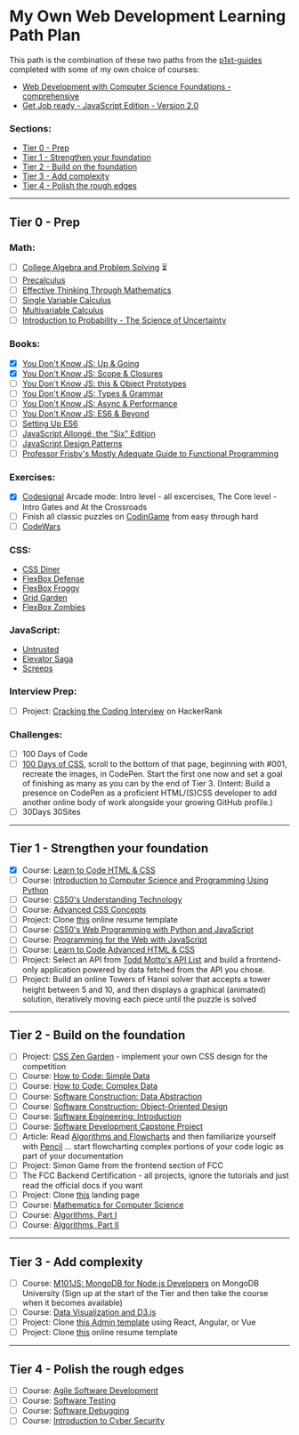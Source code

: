 # My Own Web Development Learning Path Plan

This path is the combination of these two paths from the [p1xt-guides](https://github.com/jpacsai/p1xt-guides) completed with some of my own choice of courses:
- [Web Development with Computer Science Foundations - comprehensive](https://github.com/jpacsai/p1xt-guides/blob/master/cs-wd.md)
- [Get Job ready - JavaScript Edition - Version 2.0](https://github.com/jpacsai/p1xt-guides/blob/master/job-ready-javascript-edition-2.0.md)

### Sections:
- [Tier 0 - Prep](#tier-0---prep)
- [Tier 1 - Strengthen your foundation](#tier-1---strengthen-your-foundation)
- [Tier 2 - Build on the foundation](#tier-2---build-on-the-foundation)
- [Tier 3 - Add complexity](#tier-3---add-complexity)
- [Tier 4 - Polish the rough edges](#tier-4---polish-the-rough-edges)

---

## Tier 0 - Prep
### Math:
- [ ] [College Algebra and Problem Solving](https://www.edx.org/course/college-algebra-problem-solving-asux-mat117x) ⏳
- [ ] [Precalculus](https://www.edx.org/course/precalculus-asux-mat170x)
- [ ] [Effective Thinking Through Mathematics](https://www.edx.org/course/effective-thinking-through-mathematics-utaustinx-ut-9-01x)
- [ ] [Single Variable Calculus](https://ocw.mit.edu/courses/mathematics/18-01sc-single-variable-calculus-fall-2010/)
- [ ] [Multivariable Calculus](https://ocw.mit.edu/courses/mathematics/18-02sc-multivariable-calculus-fall-2010/)
- [ ] [Introduction to Probability - The Science of Uncertainty](https://www.edx.org/course/introduction-probability-science-mitx-6-041x-0)

### Books:
- [x] [You Don't Know JS: Up & Going](https://github.com/getify/You-Dont-Know-JS/blob/master/up%20&%20going/README.md#you-dont-know-js-up--going)
- [x] [You Don't Know JS: Scope & Closures](https://github.com/getify/You-Dont-Know-JS/blob/master/scope%20&%20closures/README.md#you-dont-know-js-scope--closures)
- [ ] [You Don't Know JS: this & Object Prototypes](https://github.com/getify/You-Dont-Know-JS/blob/master/this%20&%20object%20prototypes/README.md#you-dont-know-js-this--object-prototypes)
- [ ] [You Don't Know JS: Types & Grammar](https://github.com/getify/You-Dont-Know-JS/blob/master/types%20&%20grammar/README.md#you-dont-know-js-types--grammar)   
- [ ] [You Don't Know JS: Async & Performance](https://github.com/getify/You-Dont-Know-JS/blob/master/async%20&%20performance/README.md#you-dont-know-js-async--performance) 
- [ ] [You Don't Know JS: ES6 & Beyond](https://github.com/getify/You-Dont-Know-JS/blob/master/es6%20&%20beyond/README.md#you-dont-know-js-es6--beyond) 
- [ ] [Setting Up ES6](https://leanpub.com/setting-up-es6/read)
- [ ] [JavaScript Allongé, the "Six" Edition](https://leanpub.com/javascriptallongesix)
- [ ] [JavaScript Design Patterns](https://addyosmani.com/resources/essentialjsdesignpatterns/book/)
- [ ] [Professor Frisby's Mostly Adequate Guide to Functional Programming](https://www.gitbook.com/book/drboolean/mostly-adequate-guide/details)

### Exercises:
- [x] [Codesignal](www.codesignal.com) Arcade mode: Intro level - all excercises, The Core level - Intro Gates and At the Crossroads
- [ ] Finish all classic puzzles on [CodinGame](https://www.codingame.com/training) from easy through hard
- [ ] [CodeWars](www.codewars.com)

### CSS:
- [CSS Diner](https://flukeout.github.io/)
- [FlexBox Defense](http://www.flexboxdefense.com/)
- [FlexBox Froggy](http://flexboxfroggy.com/)
- [Grid Garden](http://cssgridgarden.com/)
- [FlexBox Zombies](http://geddski.teachable.com/p/flexbox-zombies)

### JavaScript:
- [Untrusted](https://alexnisnevich.github.io/untrusted/)
- [Elevator Saga](http://play.elevatorsaga.com/)
- [Screeps](https://screeps.com)

### Interview Prep:
- [ ] Project: [Cracking the Coding Interview](https://www.hackerrank.com/domains/tutorials/cracking-the-coding-interview) on HackerRank

### Challenges:
- [ ] 100 Days of Code
- [ ] [100 Days of CSS](https://100dayscss.com/), scroll to the bottom of that page, beginning with #001, recreate the images, in CodePen. Start the first one now and set a goal of finishing as many as you can by the end of Tier 3. (Intent: Build a presence on CodePen as a proficient HTML/(S)CSS developer to add another online body of work alongside your growing GitHub profile.)
- [ ] 30Days 30Sites

---

## Tier 1 - Strengthen your foundation
- [x] Course: [Learn to Code HTML & CSS](http://learn.shayhowe.com/html-css/)  
- [ ] Course: [Introduction to Computer Science and Programming Using Python](https://www.edx.org/course/introduction-to-computer-science-and-programming-using-python)
- [ ] Course: [CS50's Understanding Technology](https://www.edx.org/course/cs50s-understanding-technology-harvardx-cs50t)
- [ ] Course: [Advanced CSS Concepts](https://www.edx.org/course/advanced-css-concepts-1)
- [ ] Project: Clone [this](https://creativemarket.com/ikonome/686585-Material-Resume-Blue/screenshots/#screenshot2) online resume template
- [ ] Course: [CS50's Web Programming with Python and JavaScript](https://www.edx.org/course/cs50s-web-programming-with-python-and-javascript)
- [ ] Course: [Programming for the Web with JavaScript](https://www.edx.org/course/programming-web-javascript-pennx-sd4x)
- [ ] Course: [Learn to Code Advanced HTML & CSS](http://learn.shayhowe.com/advanced-html-css/)  
- [ ] Project: Select an API from [Todd Motto's API List](https://github.com/toddmotto/public-apis) and build a frontend-only application powered by data fetched from the API you chose. 
- [ ] Project: Build an online Towers of Hanoi solver that accepts a tower height between 5 and 10, and then displays a graphical (animated) solution, iteratively moving each piece until the puzzle is solved

---

## Tier 2 - Build on the foundation
- [ ] Project: [CSS Zen Garden](http://www.csszengarden.com/) - implement your own CSS design for the competition
- [ ] Course: [How to Code: Simple Data](https://www.edx.org/course/how-code-simple-data-ubcx-htc1x)
- [ ] Course: [How to Code: Complex Data](https://www.edx.org/course/how-code-complex-data-ubcx-htc2x)
- [ ] Course: [Software Construction: Data Abstraction](https://www.edx.org/course/software-construction-data-abstraction-ubcx-softconst1x)
- [ ] Course: [Software Construction: Object-Oriented Design](https://www.edx.org/course/software-construction-object-oriented-ubcx-softconst2x)
- [ ] Course: [Software Engineering: Introduction](https://www.edx.org/course/software-engineering-introduction-ubcx-softeng1x)
- [ ] Course: [Software Development Capstone Project](https://www.edx.org/course/software-development-capstone-project-ubcx-softengprjx)
- [ ] Article: Read [Algorithms and Flowcharts](http://www.academia.edu/7857144/ALGORITHMS_AND_FLOWCHARTS) and then familiarize yourself with [Pencil](http://pencil.evolus.vn/) ... start flowcharting complex portions of your code logic as part of your documentation
- [ ] Project: Simon Game from the frontend section of FCC
- [ ] The FCC Backend Certification - all projects, ignore the tutorials and just read the official docs if you want
- [ ] Project: Clone [this](https://blackrockdigital.github.io/startbootstrap-creative/) landing page
- [ ] Course: [Mathematics for Computer Science](https://ocw.mit.edu/courses/electrical-engineering-and-computer-science/6-042j-mathematics-for-computer-science-spring-2015/index.htm)
- [ ] Course: [Algorithms, Part I](https://www.coursera.org/learn/algorithms-part1)
- [ ] Course: [Algorithms, Part II](https://www.coursera.org/learn/algorithms-part2)

---

## Tier 3 - Add complexity
- [ ] Course: [M101JS: MongoDB for Node.js Developers](https://university.mongodb.com/courses/M101JS/about) on MongoDB University (Sign up at the start of the Tier and then take the course when it becomes available)
- [ ] Course: [Data Visualization and D3.js](https://www.udacity.com/course/data-visualization-and-d3js--ud507)
- [ ] Project: Clone [this Admin template](http://rubix410.sketchpixy.com/ltr/dashboard) using React, Angular, or Vue
- [ ] Project: Clone [this](https://creativemarket.com/ikonome/686585-Material-Resume-Blue/screenshots/#screenshot2) online resume template 

---

## Tier 4 - Polish the rough edges
- [ ] Course: [Agile Software Development](https://www.edx.org/course/agile-software-development-ethx-asd-1x)
- [ ] Course: [Software Testing](https://www.udacity.com/course/software-testing--cs258)
- [ ] Course: [Software Debugging](https://www.udacity.com/course/software-debugging--cs259)
- [ ] Course: [Introduction to Cyber Security](https://www.futurelearn.com/courses/introduction-to-cyber-security)
